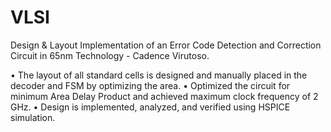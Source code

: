 # VLSI
Design &amp; Layout Implementation of an Error Code Detection and Correction Circuit in 65nm Technology - Cadence Virutoso.

•	The layout of all standard cells is designed and manually placed in the decoder and FSM by optimizing the area.
•	Optimized the circuit for minimum Area Delay Product and achieved maximum clock frequency of 2 GHz.
•	Design is implemented, analyzed, and verified using HSPICE simulation. 
